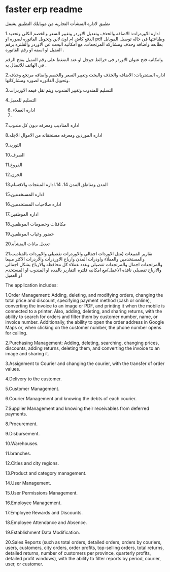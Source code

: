 # faster erp readme
تطبيق لاداره المنشأت التجاريه من موبايلك 
التطبيق يشمل 

1.اداره الاوردرات: الاضافه والحذف وتعديل الاوردر  وتغيير السعر والخصم الكلي وتحديد الدفع كاش ام اون لاين وتحويل الفاتوره لصوره او pdf وطباعتها في حاله توصيل الموبايل بطابعه 
واضافه وحذف ومشاركه المرتجعات.
مع امكانيه البحث عن الاوردر والفلتره برقم العميل او اسمه او رقم الفاتوره .

 وامكانيه فتح عنوان الاوردر في خرائط جوجل او عند الضغط علي رقم العميل يفتح الرقم في الهاتف للاتصال به .
 
2.اداره المشتريات: الاضافه والحذف والبحث وتغيير السعر والخصم واضافه مرتجع وحذفه وتحويل الفاتوره لصوره ومشاركاتها.

3.التسليم للمندوب وتغيير المندوب ويتم نقل قيمه الاوردرات

4.التسليم للعميل 

6. اداره العملاء
7. 
7.اداره المناديب ومعرفه ديون كل مندوب

8.اداره الموردين ومعرفه مستحقاته من الاموال الاجله

9.التوريد 

10.الصرف 
 
11.الفروع 

12.الخزن 

13.المدن ومناطق المدن
14. 
14.اداره المنتجات والاقسام

15.اداره المستخدمين 

16.اداره صلاحيات المستخدمين 

17.اداره الموظفين

18.مكافئات وخصومات الموظفين

19.حضور وغياب الموظفين

20.تعديل بيانات المنشأة 
 
21.تقارير المبيعات  (مثل الاوردات اجمالي والاوردرات تفصيلي والاوردات بالمناديب والمستخدمين والعملاء واودرات المدن وارباح الاوردرات والاردرات الاكثر مبيعا والمرتجعات اجمال والمرتجعات تفصيلي وعدد عملاء كل محافظه والارباع بشكل اجمالي والارباح تفصيلي نافذه الاعمل)مع امكانيه فلتره التقارير بالمده او المندوب او المستخدم او العميل

The application includes:

1.Order Management: Adding, deleting, and modifying orders, changing the total price and discount, specifying payment method (cash or online), converting the invoice to an image or PDF, and printing it when the mobile is connected to a printer. Also, adding, deleting, and sharing returns, with the ability to search for orders and filter them by customer number, name, or invoice number. Additionally, the ability to open the order address in Google Maps or, when clicking on the customer number, the phone number opens for calling.

2.Purchasing Management: Adding, deleting, searching, changing prices, discounts, adding returns, deleting them, and converting the invoice to an image and sharing it.

3.Assignment to Courier and changing the courier, with the transfer of order values.

4.Delivery to the customer.

5.Customer Management.

6.Courier Management and knowing the debts of each courier.

7.Supplier Management and knowing their receivables from deferred payments.

8.Procurement.

9.Disbursement.

10.Warehouses.

11.branches.

12.Cities and city regions.

13.Product and category management.

14.User Management.

15.User Permissions Management.

16.Employee Management.

17.Employee Rewards and Discounts.

18.Employee Attendance and Absence.

19.Establishment Data Modification.

20.Sales Reports (such as total orders, detailed orders, orders by couriers, users, customers, city orders, order profits, top-selling orders, total returns, detailed returns, number of customers per province, quarterly profits, detailed profit windows), with the ability to filter reports by period, courier, user, or customer.


